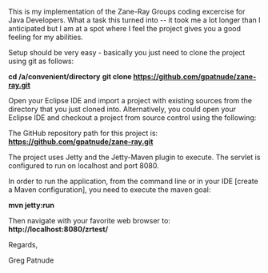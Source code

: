 This is my implementation of the Zane-Ray Groups coding excercise for Java Developers. What a task this turned into -- it took me a lot longer than I anticipated but I am at a spot where I feel the project gives you a good feeling for my abilities.

Setup should be very easy - basically you just need to clone the project using git as follows: 

**cd /a/convenient/directory**
**git clone https://github.com/gpatnude/zane-ray.git**

Open your Eclipse IDE and import a project with existing sources from the directory that you just cloned into. Alternatively, you could open your Eclipse IDE and checkout a project from source control using the following:

The GitHub repository path for this project is: **https://github.com/gpatnude/zane-ray.git**

The project uses Jetty and the Jetty-Maven plugin to execute. The servlet is configured to run on localhost and port 8080.  

In order to run the application, from the command line or in your IDE [create a Maven configuration], you need to execute the maven goal: 

**mvn jetty:run**

Then navigate with your favorite web browser to: **http://localhost:8080/zrtest/**


Regards,


Greg Patnude